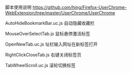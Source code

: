 脚本使用说明 https://github.com/hing/Firefox-UserChrome-WebExtension/tree/master/UserChrome/UserChrome

AutoHideBookmarkBar.uc.js   自动隐藏收藏栏

MouseOverSelectTab.js   鼠标悬停激活标签

OpenNewTab.uc.js    址栏输入网址在新标签打开

RightClickCloseTab.js   右键关闭标签页

TabWheelScroll.uc.js    滚轮切换标签
